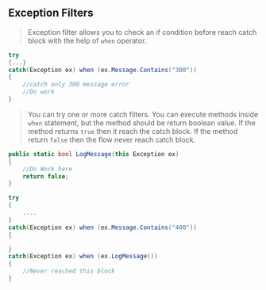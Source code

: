 ## Exception Filters

> Exception filter allows you to check an if condition before reach catch block with the help of `when` operator.

```C#
try
{...}
catch(Exception ex) when (ex.Message.Contains("300"))
{
    //catch only 300 message error
    //Do work
}
```

> You can try one or more catch filters. You can execute methods inside `when` statement, but the method should be return boolean value.
If the method returns `true` then it reach the catch block. If the method return `false` then the flow never reach catch block.

```C#
public static bool LogMessage(this Exception ex)
{
    //Do Work here
    return false;
}

try
{
    ....
}
catch(Exception ex) when (ex.Message.Contains("400"))
{

}
catch(Exception ex) when (ex.LogMessage())
{
    //Never reached this block
}
```